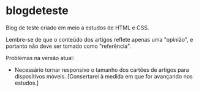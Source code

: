 # blogdeteste
 Blog de teste criado em meio a estudos de HTML e CSS.

Lembre-se de que o conteúdo dos artigos reflete apenas uma "opinião", e portanto não deve ser tomado como "referência".

Problemas na versão atual:
* Necessário tornar responsivo o tamanho dos cartões de artigos para dispositivos móveis.
[Consertarei à medida em que for avançando nos estudos.]
